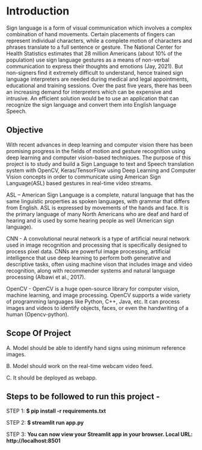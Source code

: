 # Introduction

Sign language is a form of visual communication which involves a complex combination of hand movements. Certain placements of fingers can represent individual characters, while a complete motion of characters and phrases translate to a full sentence or gesture. The National Center for Health Statistics estimates that 28 million Americans (about 10% of the population) use sign language gestures as a means of non-verbal communication to express their thoughts and emotions (Jay, 2021). But non-signers find it extremely difficult to understand, hence trained sign language interpreters are needed during medical and legal appointments, educational and training sessions. Over the past five years, there has been an increasing demand for interpreters which can be expensive and intrusive. An efficient solution would be to use an application that can recognize the sign language and convert them into English language Speech. 

## Objective

With recent advances in deep learning and computer vision there has been promising progress in the fields of motion and gesture recognition using deep learning and computer vision-based techniques. The purpose of this project is to study and build a Sign Language to text and Speech translation system with OpenCV, Keras/TensorFlow using Deep Learning and Computer Vision concepts in order to communicate using American Sign Language(ASL) based gestures in real-time video streams.

ASL – American Sign Language is a complete, natural language that has the same linguistic properties as spoken languages, with grammar that differs from English. ASL is expressed by movements of the hands and face. It is the primary language of many North Americans who are deaf and hard of hearing and is used by some hearing people as well (American sign language).

CNN - A convolutional neural network is a type of artificial neural network used in image recognition and processing that is specifically designed to process pixel data. CNNs are powerful image processing, artificial intelligence that use deep learning to perform both generative and descriptive tasks, often using machine vison that includes image and video recognition, along with recommender systems and natural language processing (Albawi et al., 2017).

OpenCV - OpenCV is a huge open-source library for computer vision, machine learning, and image processing. OpenCV supports a wide variety of programming languages like Python, C++, Java, etc. It can process images and videos to identify objects, faces, or even the handwriting of a human (Opencv-python).


## Scope Of Project

A. Model should be able to identify hand signs using minimum reference images.

B. Model should work on the real-time webcam video feed.

C. It should be deployed as webapp.

## Steps to be followed to run this project -

STEP 1:
**$ pip install -r requirements.txt**

STEP 2:
**$ streamlit run app.py**

STEP 3:
**You can now view your Streamlit app in your browser. Local URL: http://localhost:8501**


